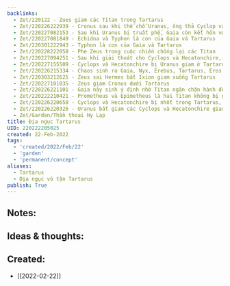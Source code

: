 ```yaml
---
backlinks:
  - Zet/220122 - Zues giam các Titan trong Tartarus
  - Zet/220226222939 - Cronus sau khi thế chỗ Uranus, ông thả Cyclop và Hecatonchire ra khỏi Tartarus
  - Zet/220227082153 - Sau khi Uranus bị truất phế, Gaia còn kết hôn với Pontus, Tartarus
  - Zet/220227081849 - Echidna và Typhon là con của Gaia và Tartarus
  - Zet/220301222943 - Typhon là con của Gaia và Tartarus
  - Zet/220228222058 - Phe Zeus trong cuộc chiến chống lại các Titan
  - Zet/220227094251 - Sau khi giải thoát cho Cyclops và Hecatonchire, Cronus xích mích với họ và nhốt họ lại Tartarus
  - Zet/220227155509 - Cyclops và Hecatonchire bị Uranus giam ở Tartarus vì vẻ bề ngoài xấu xí
  - Zet/220226215334 - Chaos sinh ra Gaia, Nyx, Erebus, Tartarus, Eros
  - Zet/220303212625 - Zeus sai Hermes bắt Ixion giam xuống Tartarus
  - Zet/220227101035 - Zeus giam Cronus dưới Tartarus
  - Zet/220226221101 - Gaia nảy sinh ý định nhờ Titan ngăn chặn hành động tàn ác của Uranus
  - Zet/220222210421 - Prometheus và Epimetheus là hai Titan không bị giam trong Tartarus
  - Zet/220226220658 - Cyclops và Hecatonchire bị nhốt trong Tartarus, Gaia nhận những cơn đau vì chúng là con bà
  - Zet/220226220326 - Uranus bắt giam các Cyclops và Hecatonchire giam vào Tartarus
  - Zet/Garden/Thần thoại Hy Lạp
title: Địa ngục Tartarus
UID: 220222205025
created: 22-Feb-2022
tags:
  - 'created/2022/Feb/22'
  - 'garden'
  - 'permanent/concept'
aliases:
  - Tartarus
  - Địa ngục vô tận Tartarus
publish: True
---
```


## Notes:


## Ideas & thoughts:



## Created:
- [[2022-02-22]]
